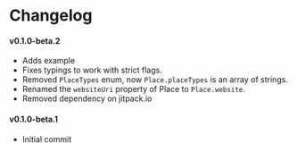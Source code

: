 # Changelog

#### v0.1.0-beta.2
  * Adds example
  * Fixes typings to work with strict flags.
  * Removed `PlaceTypes` enum, now `Place.placeTypes` is an array of strings.
  * Renamed the `websiteUri` property of Place to `Place.website`.
  * Removed dependency on jitpack.io

#### v0.1.0-beta.1
  * Initial commit
